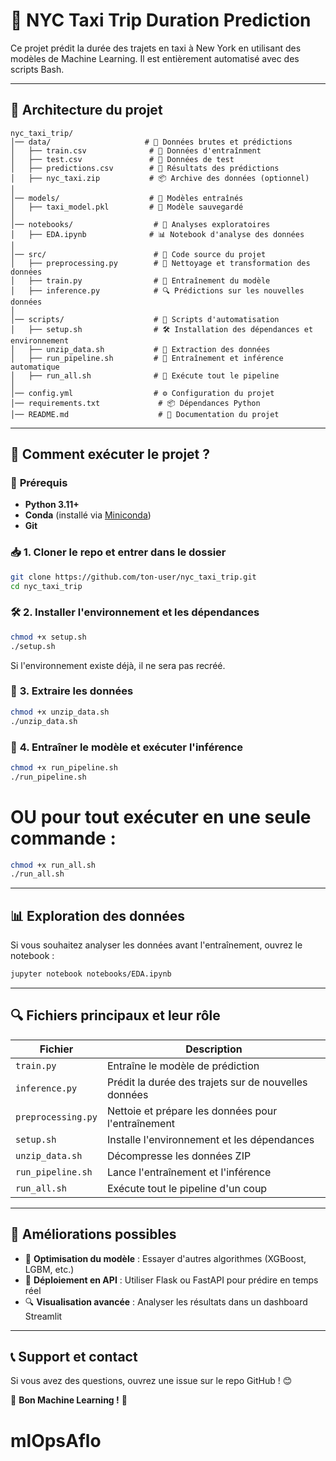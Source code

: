 # 🚕 NYC Taxi Trip Duration Prediction

Ce projet prédit la durée des trajets en taxi à New York en utilisant des modèles de Machine Learning. Il est entièrement automatisé avec des scripts Bash.

---

## 📂 **Architecture du projet**

```
nyc_taxi_trip/
│── data/                     # 📂 Données brutes et prédictions
│   ├── train.csv              # 📄 Données d'entraînment
│   ├── test.csv               # 📄 Données de test
│   ├── predictions.csv        # 📄 Résultats des prédictions
│   ├── nyc_taxi.zip           # 📦 Archive des données (optionnel)
│
│── models/                    # 📂 Modèles entraînés
│   ├── taxi_model.pkl         # 🤖 Modèle sauvegardé
│
│── notebooks/                  # 📂 Analyses exploratoires
│   ├── EDA.ipynb              # 📊 Notebook d'analyse des données
│
│── src/                        # 📂 Code source du projet
│   ├── preprocessing.py        # 🔄 Nettoyage et transformation des données
│   ├── train.py                # 🎯 Entraînement du modèle
│   ├── inference.py            # 🔍 Prédictions sur les nouvelles données
│
│── scripts/                    # 📂 Scripts d'automatisation
│   ├── setup.sh                # 🛠 Installation des dépendances et environnement
│   ├── unzip_data.sh           # 📂 Extraction des données
│   ├── run_pipeline.sh         # 🚀 Entraînement et inférence automatique
│   ├── run_all.sh              # 🔄 Exécute tout le pipeline
│
│── config.yml                  # ⚙️ Configuration du projet
│── requirements.txt             # 📦 Dépendances Python
│── README.md                    # 📖 Documentation du projet
```

---

## 🚀 **Comment exécuter le projet ?**

### 📌 **Prérequis**

-  **Python 3.11+**
-  **Conda** (installé via [Miniconda](https://docs.conda.io/en/latest/miniconda.html))
-  **Git**

### 📥 **1. Cloner le repo et entrer dans le dossier**

```bash
git clone https://github.com/ton-user/nyc_taxi_trip.git
cd nyc_taxi_trip
```

### 🛠 **2. Installer l'environnement et les dépendances**

```bash
chmod +x setup.sh
./setup.sh
```

Si l'environnement existe déjà, il ne sera pas recréé.

### 📂 **3. Extraire les données**

```bash
chmod +x unzip_data.sh
./unzip_data.sh
```

### 🎯 **4. Entraîner le modèle et exécuter l'inférence**

```bash
chmod +x run_pipeline.sh
./run_pipeline.sh
```

# OU pour tout exécuter en une seule commande :

```bash
chmod +x run_all.sh
./run_all.sh
```

---

## 📊 **Exploration des données**

Si vous souhaitez analyser les données avant l'entraînement, ouvrez le notebook :

```bash
jupyter notebook notebooks/EDA.ipynb
```

---

## 🔍 **Fichiers principaux et leur rôle**

| Fichier            | Description                                          |
| ------------------ | ---------------------------------------------------- |
| `train.py`         | Entraîne le modèle de prédiction                     |
| `inference.py`     | Prédit la durée des trajets sur de nouvelles données |
| `preprocessing.py` | Nettoie et prépare les données pour l'entraînement   |
| `setup.sh`         | Installe l'environnement et les dépendances          |
| `unzip_data.sh`    | Décompresse les données ZIP                          |
| `run_pipeline.sh`  | Lance l'entraînement et l'inférence                  |
| `run_all.sh`       | Exécute tout le pipeline d'un coup                   |

---

## 📌 **Améliorations possibles**

-  🔄 **Optimisation du modèle** : Essayer d'autres algorithmes (XGBoost, LGBM, etc.)
-  🚀 **Déploiement en API** : Utiliser Flask ou FastAPI pour prédire en temps réel
-  🔍 **Visualisation avancée** : Analyser les résultats dans un dashboard Streamlit

---

## 📞 **Support et contact**

Si vous avez des questions, ouvrez une issue sur le repo GitHub ! 😊

🎯 **Bon Machine Learning !** 🚀
# mlOpsAflo

